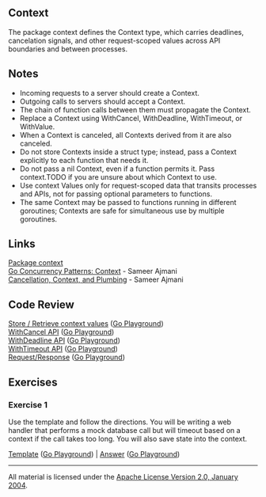 ## Context

The package context defines the Context type, which carries deadlines, cancelation signals, and other request-scoped values across API boundaries and between processes.

## Notes

* Incoming requests to a server should create a Context.
* Outgoing calls to servers should accept a Context. 
* The chain of function calls between them must propagate the Context.
* Replace a Context using WithCancel, WithDeadline, WithTimeout, or WithValue.
* When a Context is canceled, all Contexts derived from it are also canceled.
* Do not store Contexts inside a struct type; instead, pass a Context explicitly to each function that needs it.
* Do not pass a nil Context, even if a function permits it. Pass context.TODO if you are unsure about which Context to use.
* Use context Values only for request-scoped data that transits processes and APIs, not for passing optional parameters to functions.
* The same Context may be passed to functions running in different goroutines; Contexts are safe for simultaneous use by multiple goroutines.

## Links

[Package context](https://golang.org/pkg/context)  
[Go Concurrency Patterns: Context](https://blog.golang.org/context) - Sameer Ajmani  
[Cancellation, Context, and Plumbing](https://vimeo.com/115309491) - Sameer Ajmani  

## Code Review

[Store / Retrieve context values](example1/example1.go) ([Go Playground](https://play.golang.org/p/VkLs3x-Vbd))  
[WithCancel API](example2/example2.go) ([Go Playground](https://play.golang.org/p/1p12kPZVKp))  
[WithDeadline API](example3/example3.go) ([Go Playground](https://play.golang.org/p/KLuuhopJpS))  
[WithTimeout API](example4/example4.go) ([Go Playground](https://play.golang.org/p/K4iMUT8cLc))  
[Request/Response](example5/example5.go) ([Go Playground](https://play.golang.org/p/urtOUiAyCF))  

## Exercises

### Exercise 1

Use the template and follow the directions. You will be writing a web handler that performs a mock database call but will timeout based on a context if the call takes too long. You will also save state into the context.

[Template](exercises/template1/template1.go) ([Go Playground](https://play.golang.org/p/T05C1L8Mu6)) | 
[Answer](exercises/exercise1/exercise1.go) ([Go Playground](https://play.golang.org/p/2L_DF8-pH7))  
___
All material is licensed under the [Apache License Version 2.0, January 2004](http://www.apache.org/licenses/LICENSE-2.0).
